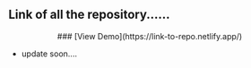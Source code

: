 ## Link of all the repository......


<center> ### [View Demo](https://link-to-repo.netlify.app/) </center>








- update soon....
